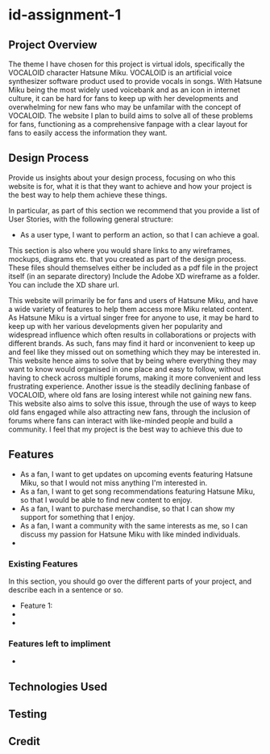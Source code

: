 # id-assignment-1

## Project Overview
The theme I have chosen for this project is virtual idols, specifically the VOCALOID character Hatsune Miku. VOCALOID is an artificial voice synthesizer software product used to provide vocals in songs. With Hatsune Miku being the most widely used voicebank and as an icon in internet culture, it can be hard for fans to keep up with her developments and overwhelming for new fans who may be unfamilar with the concept of VOCALOID. The website I plan to build aims to solve all of these problems for fans, functioning as a comprehensive fanpage with a clear layout for fans to easily access the information they want. 

## Design Process
Provide us insights about your design process, focusing on who this website is for, what it is that they want to achieve and how your project is the best way to help them achieve these things.

In particular, as part of this section we recommend that you provide a list of User Stories, with the following general structure:
+ As a user type, I want to perform an action, so that I can achieve a goal.

This section is also where you would share links to any wireframes, mockups, diagrams etc. that you created as part of the design process. These files should themselves either be included as a pdf file in the project itself (in an separate directory) Include the Adobe XD wireframe as a folder. You can include the XD share url.

This website will primarily be for fans and users of Hatsune Miku, and have a wide variety of features to help them access more Miku related content. As Hatsune Miku is a virtual singer free for anyone to use, it may be hard to keep up with her various developments given her popularity and widespread influence which often results in collaborations or projects with different brands. As such, fans may find it hard or inconvenient to keep up and feel like they missed out on something which they may be interested in. This website hence aims to solve that by being where everything they may want to know would organised in one place and easy to follow, without having to check across multiple forums, making it more convenient and less frustrating experience. Another issue is the steadily declining fanbase of VOCALOID, where old fans are losing interest while not gaining new fans. This website also aims to solve this issue, through the use of ways to keep old fans engaged while also attracting new fans, through the inclusion of forums where fans can interact with like-minded people and build a community. I feel that my project is the best way to achieve this due to 
## Features
+ As a fan, I want to get updates on upcoming events featuring Hatsune Miku, so that I would not miss anything I'm interested in.
+ As a fan, I want to get song recommendations featuring Hatsune Miku, so that I would be able to find new content to enjoy.
+ As a fan, I want to purchase merchandise, so that I can show my support for something that I enjoy. 
+ As a fan, I want a community with the same interests as me, so I can discuss my passion for Hatsune Miku with like minded individuals.
+ 
### Existing Features
In this section, you should go over the different parts of your project, and describe each in a sentence or so.
+ Feature 1: 
+
+

### Features left to impliment 
+
## Technologies Used

## Testing

## Credit 
